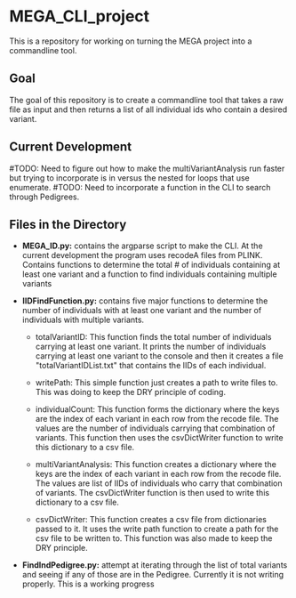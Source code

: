 # MEGA_CLI_project

This is a repository for working on turning the MEGA project into a commandline tool.

## Goal

The goal of this repository is to create a commandline tool that takes a raw file as input and then returns a list of all individual ids who contain a desired variant.

## Current Development

#TODO: Need to figure out how to make the multiVariantAnalysis run faster but trying to incorporate is in versus the nested for loops that use enumerate.
#TODO: Need to incorporate a function in the CLI to search through Pedigrees.

## Files in the Directory

- **MEGA_ID.py:** contains the argparse script to make the CLI. At the current development the program uses recodeA files from PLINK. Contains functions to determine the total # of individuals containing at least one variant and a function to find individuals containing multiple variants

- **IIDFindFunction.py:** contains five major functions to determine the number of individuals with at least one variant and the number of individuals with multiple variants.

  - totalVariantID: This function finds the total number of individuals carrying at least one variant. It prints the number of individuals carrying at least one variant to the console and then it creates a file "totalVariantIDList.txt" that contains the IIDs of each individual.

  * writePath: This simple function just creates a path to write files to. This was doing to keep the DRY principle of coding.

  * individualCount: This function forms the dictionary where the keys are the index of each variant in each row from the recode file. The values are the number of individuals carrying that combination of variants. This function then uses the csvDictWriter function to write this dictionary to a csv file.

  * multiVariantAnalysis: This function creates a dictionary where the keys are the index of each variant in each row from the recode file. The values are list of IIDs of individuals who carry that combination of variants. The csvDictWriter function is then used to write this dictionary to a csv file.

  * csvDictWriter: This function creates a csv file from dictionaries passed to it. It uses the write path function to create a path for the csv file to be written to. This function was also made to keep the DRY principle.

* **FindIndPedigree.py:** attempt at iterating through the list of total variants and seeing if any of those are in the Pedigree. Currently it is not writing properly. This is a working progress
